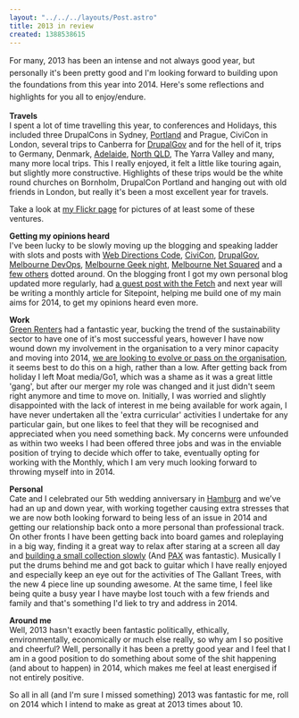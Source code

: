 ```yaml
---
layout: "../../../layouts/Post.astro"
title: 2013 in review
created: 1388538615
---
```



<span style="line-height: 1.538em;">For many, 2013 has been an intense and not always good year, but personally it&#39;s been pretty good and I&#39;m looking forward to building upon the foundations from this year into 2014. Here&#39;s some reflections and highlights for you all to enjoy/endure.

<strong>Travels</strong><br />I spent a lot of time travelling this year, to conferences and Holidays, this included three DrupalCons in Sydney, <a href="https://www.flickr.com/photos/chrischinchilla/sets/72157633727019662/" target="_blank">Portland</a> and Prague, CiviCon in London, several trips to Canberra for <a href="https://www.flickr.com/photos/chrischinchilla/sets/72157635219192536/" target="_blank">DrupalGov</a> and for the hell of it, trips to Germany, Denmark, <a href="https://www.flickr.com/photos/chrischinchilla/sets/72157632945085500/" target="_blank">Adelaide</a>, <a href="https://www.flickr.com/photos/chrischinchilla/sets/72157639222045265/">North QLD</a>, The Yarra Valley and many, many more local trips. This I really enjoyed, it felt a little like touring again, but slightly more constructive. Highlights of these trips would be the white round churches on Bornholm, DrupalCon Portland and hanging out with old friends in London, but really it&#39;s been a most excellent year for travels.

Take a look at <a href="https://www.flickr.com/photos/chrischinchilla/" target="_blank">my Flickr page</a> for pictures of at least some of these ventures.

<strong>Getting my opinions heard</strong><br />I&#39;ve been lucky to be slowly moving up the blogging and speaking ladder with slots and posts with <a href="https://code13.webdirections.org/" target="_blank">Web Directions Code</a>, <a href="https://london2013.civicrm.org/" target="_blank">CiviCon</a>, <a href="https://drupalact.org.au/events/drupalgov-canberra-2013" target="_blank">DrupalGov</a>, <a href="https://www.meetup.com/devops-melbourne/" target="_blank">Melbourne DevOps</a>, <a href="https://www.melbournegeeks.com/" target="_blank">Melbourne Geek night</a>, <a href="https://www.meetup.com/The-Melbourne-NetSquared-Meetup-Group/" target="_blank">Melbourne Net Squared</a> and a <a href="https://www.slideshare.net/chrischinchilla" target="_blank">few others</a> dotted around. On the blogging front I got my own personal blog updated more regularly, had <a href="https://blog.thefetch.com/2013/08/03/the-golden-rules-of-meetup-etiquette/" target="_blank">a guest post with the Fetch</a> and next year will be writing a monthly article for Sitepoint, helping me build one of my main aims for 2014, to get my opinions heard even more.

<strong>Work</strong><br /><a href="https://greenrenters.org" target="_blank">Green Renters</a> had a fantastic year, bucking the trend of the sustainability sector to have one of it&#39;s most successful years, however I have now wound down my involvement in the organisation to a very minor capacity and moving into 2014, <a href="https://greenrenters.org/news/time-new-lease" target="_blank">we are looking to evolve or pass on the organisation</a>, it seems best to do this on a high, rather than a low. After getting back from holiday I left Moat media/Go1, which was a shame as it was a great little &#39;gang&#39;, but after our merger my role was changed and it just didn&#39;t seem right anymore and time to move on. Initially, I was worried and slightly disappointed with the lack of interest in me being available for work again, I have never undertaken all the &#39;extra curricular&#39; activities I undertake for any particular gain, but one likes to feel that they will be recognised and appreciated when you need something back. My concerns were unfounded as within two weeks I had been offered three jobs and was in the enviable position of trying to decide which offer to take, eventually opting for working with the Monthly, which I am very much looking forward to throwing myself into in 2014.

<strong>Personal</strong><br />Cate and I celebrated our 5th wedding anniversary in <a href="https://www.flickr.com/photos/chrischinchilla/sets/72157639223045595/" target="_blank">Hamburg</a> and we&rsquo;ve had an up and down year, with working together causing extra stresses that we are now both looking forward to being less of an issue in 2014 and getting our relationship back onto a more personal than professional track. On other fronts I have been getting back into board games and roleplaying in a big way, finding it a great way to relax after staring at a screen all day and <a href="https://boardgamegeek.com/user/ChrisChinchilla" target="_blank">building a small collection slowly</a> (And <a href="https://www.flickr.com/photos/chrischinchilla/sets/72157634741140380/" target="_blank">PAX</a> was fantastic). Musically I put the drums behind me and got back to guitar which I have really enjoyed and especially keep an eye out for the activities of The Gallant Trees, with the new 4 piece line up sounding awesome. At the same time, I feel like being quite a busy year I have maybe lost touch with a few friends and family and that&#39;s something I&#39;d liek to try and address in 2014.

<strong>Around me</strong><br />Well, 2013 hasn&#39;t exactly been fantastic politically, ethically, environmentally, economically or much else really, so why am I so positive and cheerful? Well, personally it has been a pretty good year and I feel that I am in a good position to do something about some of the shit happening (and about to happen) in 2014, which makes me feel at least energised if not entirely positive.

So all in all (and I&#39;m sure I missed something) 2013 was fantastic for me, roll on 2014 which I intend to make as great at 2013 times about 10.
